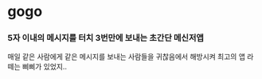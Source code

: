 # gogo

### 5자 이내의 메시지를 터치 3번만에 보내는 초간단 메신저앱
매일 같은 사람에게 같은 메시지를 보내는 사람들을 귀찮음에서 해방시켜 최고의 앱
라떼는 삐삐가 있었지..
